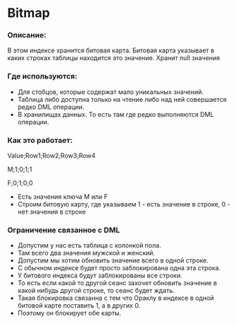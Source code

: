 # Bitmap

### Описание: 	
В этом индексе хранится битовая карта. Битовая карта указывает в каких строках таблицы находится это значение. Хранит null значения

### Где используются:
  - Для стобцов, которые содержат мало уникальных значений.
  - Таблица либо доступна только на чтение либо над ней совершается редко DML операции.
  - В хранилищах данных. То есть там где редко выполняются DML операции.

### Как это работает:
Value;Row1;Row2;Row3;Row4

M;1;0;1;1

F;0;1;0;0
  
  - Есть значения ключа M или F
  - Строим битовую карту, где указываем 1 - есть значение в строке, 0 - нет значения в строке

### Ограничение связанное с DML
  - Допустим у нас есть таблица с колонкой пола. 
  - Там всего два значения мужской и женский.
  - Допустим мы хотим обновить значение всего в одной строке.
  - С обычном индексе будет просто заблокирована одна эта строка.
  - У битового индекса будут заблокированы все строки.
  - То есть если какой то другой сеанс захочет обновить значение в какой нибудь другой строке, то сеанс будет ждать.
  - Такая блокировка связанна с тем что Ораклу в индексе в одной битовой карте поставить 1, а в других 0. 
  - Поэтому он блокирует обе карты. 



